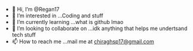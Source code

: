 - 👋 Hi, I’m @Regan17
- 👀 I’m interested in ...Coding and stuff
- 🌱 I’m currently learning ...what is github lmao
- 💞️ I’m looking to collaborate on ...idk anything that helps me undertsand tech stuff
- 📫 How to reach me ...mail me at chiraghsp17@gmail.com

<!---
Regan17/Regan17 is a ✨ special ✨ repository because its `README.md` (this file) appears on your GitHub profile.
You can click the Preview link to take a look at your changes.
--->
